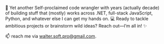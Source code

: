 👋 Yet another Self-proclaimed code wrangler with years (actually decade) of building stuff that (mostly) works across .NET, full-stack JavaScript, Python, and whatever else I can get my hands on. 
💻 Ready to tackle ambitious projects or brainstorm wild ideas? Reach out—I’m all in! ✨

<!---👨‍💻 Some of my notable achievements include [list of achievements, such as successful project deliveries, awards, certifications, or publications]. I'm always looking for new challenges and opportunities to learn and grow, so feel free to contact me if you think we can collaborate on something exciting!
--->

📫 reach me via walter.soft.pro@gmail.com. 
<!---and you can also check out my portfolio and contributions on [insert links to your website, LinkedIn, or other relevant profiles].--->

<!---
RichestHumanAlive/RichestHumanAlive is a ✨ special ✨ repository because its `README.md` (this file) appears on your GitHub profile.
You can click the Preview link to take a look at your changes.
--->
